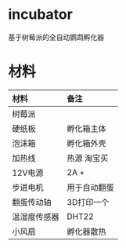 # incubator
基于树莓派的全自动鹦鹉孵化器

# 材料
|  材料   | 备注  |
|  :----  | :----  |
| 树莓派  |  |
| 硬纸板  | 孵化箱主体 |
| 泡沫箱  | 孵化箱外壳 |
| 加热线  | 热源 淘宝买 |
| 12V电源  | 2A + |
| 步进电机  | 用于自动翻蛋 |
| 翻蛋传动轴  | 3D打印一个 |
| 温湿度传感器  | DHT22 |
| 小风扇  | 孵化器散热 |